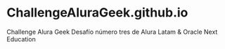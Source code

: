 # ChallengeAluraGeek.github.io
Challenge Alura Geek
Desafío número tres de Alura Latam & Oracle Next Education
